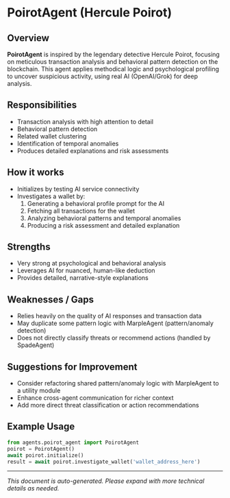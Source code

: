 # PoirotAgent (Hercule Poirot)

## Overview

**PoirotAgent** is inspired by the legendary detective Hercule Poirot, focusing on meticulous transaction analysis and behavioral pattern detection on the blockchain. This agent applies methodical logic and psychological profiling to uncover suspicious activity, using real AI (OpenAI/Grok) for deep analysis.

## Responsibilities

- Transaction analysis with high attention to detail
- Behavioral pattern detection
- Related wallet clustering
- Identification of temporal anomalies
- Produces detailed explanations and risk assessments

## How it works

- Initializes by testing AI service connectivity
- Investigates a wallet by:
  1. Generating a behavioral profile prompt for the AI
  2. Fetching all transactions for the wallet
  3. Analyzing behavioral patterns and temporal anomalies
  4. Producing a risk assessment and detailed explanation

## Strengths

- Very strong at psychological and behavioral analysis
- Leverages AI for nuanced, human-like deduction
- Provides detailed, narrative-style explanations

## Weaknesses / Gaps

- Relies heavily on the quality of AI responses and transaction data
- May duplicate some pattern logic with MarpleAgent (pattern/anomaly detection)
- Does not directly classify threats or recommend actions (handled by SpadeAgent)

## Suggestions for Improvement

- Consider refactoring shared pattern/anomaly logic with MarpleAgent to a utility module
- Enhance cross-agent communication for richer context
- Add more direct threat classification or action recommendations

## Example Usage

```python
from agents.poirot_agent import PoirotAgent
poirot = PoirotAgent()
await poirot.initialize()
result = await poirot.investigate_wallet('wallet_address_here')
```

---
*This document is auto-generated. Please expand with more technical details as needed.*
